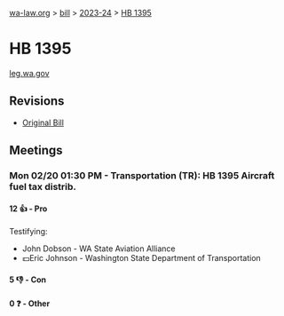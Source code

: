 [wa-law.org](/) > [bill](/bill/) > [2023-24](/bill/2023-24/) > [HB 1395](/bill/2023-24/hb/1395/)

# HB 1395
[leg.wa.gov](https://app.leg.wa.gov/billsummary?BillNumber=1395&Year=2023&Initiative=false)

## Revisions
* [Original Bill](1/)

## Meetings
### Mon 02/20 01:30 PM - Transportation (TR): HB 1395 Aircraft fuel tax distrib.
#### 12 👍 - Pro
Testifying:
* John Dobson - WA State Aviation Alliance
* 💵Eric Johnson - Washington State Department of Transportation

#### 5 👎 - Con

#### 0 ❓ - Other
